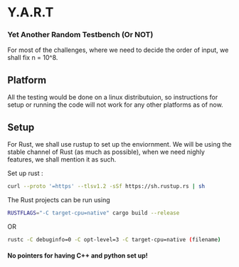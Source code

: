 # Y.A.R.T
### Yet Another Random Testbench (Or NOT)

For most of the challenges, where we need to decide the order of input, we shall fix n = 10^8.

## Platform
All the testing would be done on a linux distributuion, so instructions for setup or running the code will not work for any other platforms as of now.

## Setup
For Rust, we shall use rustup to set up the enviornment. We will be using the stable channel of Rust (as much as possible), when we need nighly features, we shall mention it as such.

Set up rust :
```bash
curl --proto '=https' --tlsv1.2 -sSf https://sh.rustup.rs | sh
```
The Rust projects can be run using 
```bash
RUSTFLAGS="-C target-cpu=native" cargo build --release
```

OR

```bash
rustc -C debuginfo=0 -C opt-level=3 -C target-cpu=native (filename)
```

#### No pointers for having C++ and python set up!

